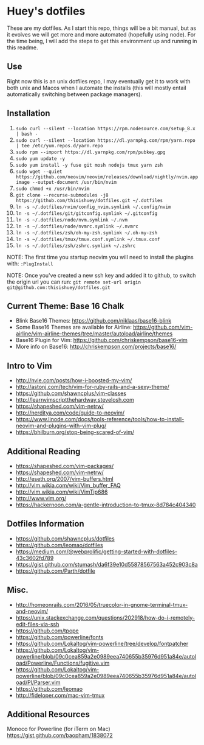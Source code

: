 # Huey's dotfiles
These are my dotfiles. As I start this repo, things will be a bit manual, but as it evolves we will get more and more automated (hopefully using node). For the time being, I will add the steps to get this environment up and running in this readme.

## Use
Right now this is an unix dotfiles repo, I may eventually get it to work with both unix and Macos when I automate the installs (this will mostly entail automatically switching between package managers).

## Installation
1. `sudo curl --silent --location https://rpm.nodesource.com/setup_8.x | bash -`
1. `sudo curl --silent --location https://dl.yarnpkg.com/rpm/yarn.repo | tee /etc/yum.repos.d/yarn.repo`
1. `sudo rpm --import https://dl.yarnpkg.com/rpm/pubkey.gpg`
1. `sudo yum update -y`
1. `sudo yum install -y fuse git mosh nodejs tmux yarn zsh`
1. `sudo wget --quiet https://github.com/neovim/neovim/releases/download/nightly/nvim.appimage --output-document /usr/bin/nvim`
1. `sudo chmod +x /usr/bin/nvim`
1. `git clone --recurse-submodules -j8 https://github.com/thisishuey/dotfiles.git ~/.dotfiles`
1. `ln -s ~/.dotfiles/nvim/config_nvim.symlink ~/.config/nvim`
1. `ln -s ~/.dotfiles/git/gitconfig.symlink ~/.gitconfig`
1. `ln -s ~/.dotfiles/node/nvm.symlink ~/.nvm`
1. `ln -s ~/.dotfiles/node/nvmrc.symlink ~/.nvmrc`
1. `ln -s ~/.dotfiles/zsh/oh-my-zsh.symlink ~/.oh-my-zsh`
1. `ln -s ~/.dotfiles/tmux/tmux.conf.symlink ~/.tmux.conf`
1. `ln -s ~/.dotfiles/zsh/zshrc.symlink ~/.zshrc`

NOTE: The first time you startup neovim you will need to install the plugins with:
`:PlugInstall`

NOTE: Once you've created a new ssh key and added it to github, to switch the origin url you can run:
`git remote set-url origin git@github.com:thisishuey/dotfiles.git`

## Current Theme: Base 16 Chalk
* Blink Base16 Themes: https://github.com/niklaas/base16-blink
* Some Base16 Themes are available for Airline: https://github.com/vim-airline/vim-airline-themes/tree/master/autoload/airline/themes
* Base16 Plugin for Vim: https://github.com/chriskempson/base16-vim
* More info on Base16: http://chriskempson.com/projects/base16/

## Intro to Vim
* http://nvie.com/posts/how-i-boosted-my-vim/
* http://astonj.com/tech/vim-for-ruby-rails-and-a-sexy-theme/
* https://github.com/shawncplus/vim-classes
* http://learnvimscriptthehardway.stevelosh.com
* https://shapeshed.com/vim-netrw/
* http://nerditya.com/code/guide-to-neovim/
* https://www.linode.com/docs/tools-reference/tools/how-to-install-neovim-and-plugins-with-vim-plug/
* https://bhilburn.org/stop-being-scared-of-vim/

## Additional Reading
* https://shapeshed.com/vim-packages/
* https://shapeshed.com/vim-netrw/
* http://eseth.org/2007/vim-buffers.html
* http://vim.wikia.com/wiki/Vim_buffer_FAQ
* http://vim.wikia.com/wiki/VimTip686
* http://www.vim.org/
* https://hackernoon.com/a-gentle-introduction-to-tmux-8d784c404340

## Dotfiles Information
* https://github.com/shawncplus/dotfiles
* https://github.com/leomao/dotfiles
* https://medium.com/@webprolific/getting-started-with-dotfiles-43c3602fd789
* https://gist.github.com/stumash/da6f39e10d55878567563a452c903c8a
* https://github.com/Parth/dotfile

## Misc.
* http://homeonrails.com/2016/05/truecolor-in-gnome-terminal-tmux-and-neovim/
* https://unix.stackexchange.com/questions/202918/how-do-i-remotely-edit-files-via-ssh
* https://github.com/tpope
* https://github.com/powerline/fonts
* https://github.com/Lokaltog/vim-powerline/tree/develop/fontpatcher
* https://github.com/Lokaltog/vim-powerline/blob/09c0cea859a2e0989eea740655b35976d951a84e/autoload/Powerline/Functions/fugitive.vim
* https://github.com/Lokaltog/vim-powerline/blob/09c0cea859a2e0989eea740655b35976d951a84e/autoload/Pl/Parser.vim
* https://github.com/leomao
* http://fideloper.com/mac-vim-tmux

## Additional Resources
Monoco for Powerline (for iTerm on Mac) https://gist.github.com/baopham/1838072

